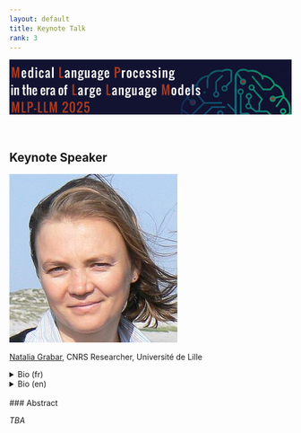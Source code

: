 ```yaml
---
layout: default
title: Keynote Talk
rank: 3
---
```


![](assets/img/border.png)

<br>

## Keynote Speaker

![](assets/img/csm_Natalia.jpg)

[Natalia Grabar](http://natalia.grabar.free.fr/), CNRS Researcher, Université de Lille

<details><summary>Bio (fr)</summary>
Dr. Natalia Grabar est chercheuse en Traitement Automatique des Langues (TAL), spécialisée dans l’analyse des textes scientifiques et techniques. Elle est actuellement Chargée de Recherche (classe 1) au CNRS, affiliée à l’UMR 8163 STL de l’Université de Lille. Elle est titulaire d’un doctorat en Informatique Médicale de l’Université Paris 6 et d’une formation en Philologie de l’Université de Lviv, en Ukraine. Ses recherches portent sur la structuration terminologique, la recherche et l’extraction d’informations, la typologie des documents, ainsi que la qualité et la fiabilité des informations en santé. Dr. Grabar a travaillé dans plusieurs environnements de recherche et académiques. Elle a passé un an à la fondation Health on the Net à Genève, où elle a contribué à des travaux sur l’accessibilité de l’information en santé. Elle a ensuite occupé, pendant trois ans, un poste d’Assistante Hospitalo-Universitaire (AHU) à l’Hôpital Européen Georges Pompidou et dans une unité d’informatique médicale à l’Inserm. Elle a également encadré 38 mémoires de Master et thèses de doctorat. Ses travaux mobilisent des méthodes linguistiques et statistiques pour faciliter l’accès à l’information par le TAL, notamment en recherche d’information, extraction d’information et simplification textuelle. Ses recherches contribuent au développement de méthodes et d’outils pour le traitement des langues de spécialité, avec des applications en santé et dans d’autres domaines techniques.
</details>

<details><summary>Bio (en)</summary>

Dr. Natalia Grabar is a researcher in Natural Language Processing (NLP), specializing in scientific and technical texts. She is currently a Chargée de Recherche (Class 1) at the CNRS, affiliated with the UMR 8163 STL at the University of Lille. She holds a PhD in Medical Informatics from Université Paris 6 and has a background in Philology from Lviv University, Ukraine. Her research focuses on terminology structuring, information retrieval and extraction, document typology, and the quality and reliability of health-related information. Dr. Grabar has worked in various research and academic settings. She spent a year at the Health on the Net foundation in Geneva, contributing to studies on health information accessibility. She then worked for three years as an Assistant Hospitalo-Universitaire (AHU) at Hôpital Européen Georges Pompidou and in a medical informatics unit at Inserm. She has also supervised 38 Master’s theses and PhD dissertations. Her work applies linguistic and statistical methods to improve access to information through NLP, particularly in information retrieval, information extraction, and text simplification. Her research contributes to the development of methods and tools for processing specialized language, with applications in healthcare and other technical fields.
</details>

<br>
### Abstract

_TBA_
